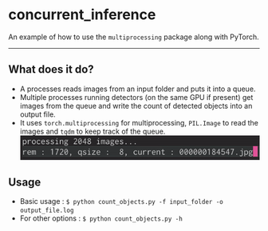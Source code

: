 # concurrent_inference

An example of how to use the `multiprocessing` package along with PyTorch.

---

## What does it do?
- A processes reads images from an input folder and puts it into a queue.
- Multiple processes running detectors (on the same GPU if present) get images from the queue and write the count of detected objects into an output file.
- It uses `torch.multiprocessing` for multiprocessing, `PIL.Image` to read the images and `tqdm` to keep track of the queue. ![processing](processing.gif)

## Usage
- Basic usage : `$ python count_objects.py -f input_folder -o output_file.log`
- For other options : `$ python count_objects.py -h`